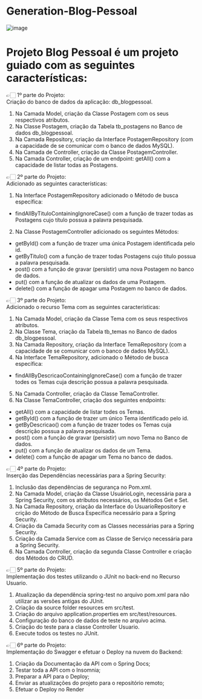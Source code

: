 # Generation-Blog-Pessoal
![image](https://github.com/DrikaDev/Generation-Blog-Pessoal/assets/102387476/ac691388-dc5c-49c0-9571-5c650d866637)

# Projeto Blog Pessoal é um projeto guiado com as seguintes características:

👉🏻 1º parte do Projeto:\
Criação do banco de dados da aplicação: db_blogpessoal.

1) Na Camada Model, criação da Classe Postagem com os seus respectivos atributos.
2) Na Classe Postagem, criação da Tabela tb_postagens no Banco de dados db_blogpessoal.
3) Na Camada Repository, criação da Interface PostagemRepository (com a capacidade de se comunicar com o banco de dados MySQL).
4) Na Camada de Controller, criação da Classe PostagemController. 
5) Na Camada Controller, criação de um endpoint: getAll() com a capacidade de listar todas as Postagens.

👉🏻 2º parte do Projeto:\
Adicionado as seguintes características:
1) Na Interface PostagemRepository adicionado o Método de busca específica:
- findAllByTituloContainingIgnoreCase() com a função de trazer todas as Postagens cujo título possua a palavra pesquisada.
2) Na Classe PostagemController adicionado os seguintes Métodos:
- getById() com a função de trazer uma única Postagem identificada pelo id.
- getByTitulo() com a função de trazer todas Postagens cujo titulo possua a palavra pesquisada.
- post() com a função de gravar (persistir) uma nova Postagem no banco de dados.
- put() com a função de atualizar os dados de uma Postagem.
- delete() com a função de apagar uma Postagem no banco de dados.

👉🏻 3º parte do Projeto:\
Adicionado o recurso Tema com as seguintes características:

1) Na Camada Model, criação da Classe Tema com os seus respectivos atributos.
2) Na Classe Tema, criação da Tabela tb_temas no Banco de dados db_blogpessoal.
3) Na Camada Repository, criação da Interface TemaRepository (com a capacidade de se comunicar com o banco de dados MySQL).
4) Na Interface TemaRepository, adicionado o Método de busca específica:
- findAllByDescricaoContainingIgnoreCase() com a função de trazer todes os Temas cuja descrição possua a palavra pesquisada.
5) Na Camada Controller, criação da Classe TemaController. 
6) Na Classe TemaController, criação dos seguintes endpoints:
- getAll() com a capacidade de listar todes os Temas.
- getById() com a função de trazer um único Tema identificado pelo id.
- getByDescricao() com a função de trazer todes os Temas cuja descrição possua a palavra pesquisada.
- post() com a função de gravar (persistir) um novo Tema no Banco de dados.
- put() com a função de atualizar os dados de um Tema.
- delete() com a função de apagar um Tema no banco de dados.

👉🏻 4º parte do Projeto:\
Inserção das Dependências necessárias para a Spring Security:

1) Inclusão das dependências de segurança no Pom.xml.
2) Na Camada Model, criação da Classe UsuárioLogin, necessária para a Spring Security, com os atributos necessários, os Métodos Get e Set.
3) Na Camada Repository, criação da Interface do UsuarioRepository e crição do Método de Busca Específica necessário para a Spring Security.
4) Criação da Camada Security com as Classes necessárias para a Spring Security. 
5) Criação da Camada Service com as Classe de Serviço necessária para a Spring Security.  
6) Na Camada Controller, criação da segunda Classe Controller e criação dos Métodos do CRUD.

👉🏻 5º parte do Projeto:\
Implementação dos testes utilizando o JUnit no back-end no Recurso Usuario.

1) Atualização da dependência spring-test no arquivo pom.xml para não utilizar as versões antigas do JUnit.
2) Criação da source folder resources em src/test.
3) Criação do arquivo application.properties em src/test/resources.
4) Configuração do banco de dados de teste no arquivo acima.
5) Criação do teste para a classe Controller Usuario.
6) Execute todos os testes no JUnit.

👉🏻 6º parte do Projeto:\
Implementação do Swagger e efetuar o Deploy na nuvem do Backend:

1) Criação da Documentação da API com o Spring Docs;
2) Testar toda a API com o Insomnia;
3) Preparar a API para o Deploy;
4) Enviar as atualizações do projeto para o repositório remoto;
5) Efetuar o Deploy no Render
